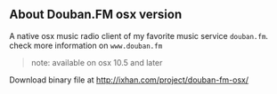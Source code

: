 About Douban.FM osx version
-------
A native osx music radio client of my favorite music service `douban.fm`.  
check more information on `www.douban.fm`
>note: available on osx 10.5 and later 


Download binary file at http://ixhan.com/project/douban-fm-osx/
